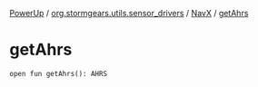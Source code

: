 [PowerUp](../../index.md) / [org.stormgears.utils.sensor_drivers](../index.md) / [NavX](index.md) / [getAhrs](./get-ahrs.md)

# getAhrs

`open fun getAhrs(): AHRS`